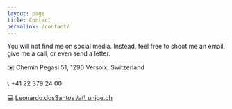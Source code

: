 ```yaml
---
layout: page
title: Contact
permalink: /contact/
---
```


You will not find me on social media. Instead, feel free to shoot me an email, give me a call, or even send a letter.

:envelope: Chemin Pegasi 51, 1290 Versoix, Switzerland

:telephone_receiver: +41 22 379 24 00

:computer: [Leonardo.dosSantos /at\ unige.ch](mailto:leonardo.dossantos@unige.ch)